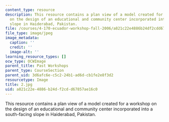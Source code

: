 ```yaml
---
content_type: resource
description: This resource contains a plan view of a model created for a workshop
  on the design of an educational and community center incorporated into a south-facing
  slope in Haiderabad, Pakistan.
file: /courses/4-170-ecuador-workshop-fall-2006/a821c22e4886b24df2cdd67857ae16c0_2.jpg
file_type: image/jpeg
image_metadata:
  caption: ''
  credit: ''
  image-alt: ''
learning_resource_types: []
ocw_type: OCWImage
parent_title: Past Workshops
parent_type: CourseSection
parent_uid: 3d6afc6e-c5c2-24b1-ad6d-cb1fe2e8f3d2
resourcetype: Image
title: 2.jpg
uid: a821c22e-4886-b24d-f2cd-d67857ae16c0
---
```

This resource contains a plan view of a model created for a workshop on the design of an educational and community center incorporated into a south-facing slope in Haiderabad, Pakistan.


